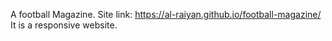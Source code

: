 A football Magazine.
Site link: https://al-raiyan.github.io/football-magazine/
It is a responsive website.

